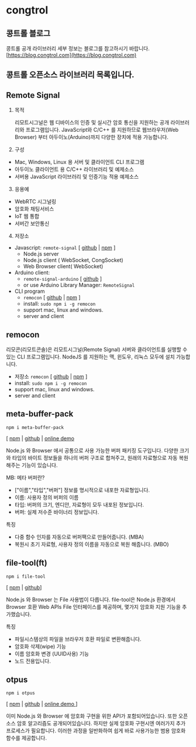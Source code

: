 # congtrol 

## 콩트롤 블로그
콩트롤 공개 라이브러리 세부 정보는 블로그를 참고하시기 바랍니다.
[https://blog.congtrol.com](https://blog.congtrol.com)


## 콩트롤 오픈소스 라이브러리 목록입니다. 


## Remote Signal

1. 목적

   리모트시그널은 웹 디바이스의 인증 및 실시간 암호 통신을 지원하는 공개 라이브러리와 프로그램입니다. JavaScript와 C/C++ 를 지원하므로 웹브라우저(Web Browser) 부터 아두이노(Arduino)까지 다양한 장치에 적용 가능합니다.

2. 구성
- Mac, Windows, Linux 용 서버 및 클라이언트 CLI 프로그램
- 아두이노 클라이언트 용 C/C++ 라이브러리 및 예제소스
- 서버용 JavaScript 라이브러리 및 인증기능 적용 예제소스

3. 응용예
- WebRTC 시그널링
- 암호화 채팅서비스
- IoT 웹 통합
- 서버간 보안통신

4. 저장소
- Javascript: `remote-signal` [ [github](https://github.com/congtrol/remote-signal) | [npm](https://www.npmjs.com/package/remote-signal) ]
  - Node.js server
  - Node.js client ( WebSocket, CongSocket)
  - Web Browser client( WebSocket)
- Arduino client: 
  - `remote-signal-arduino` [ [github](https://github.com/congtrol/remote-signal-arduino) ]
  - or use Arduino Library Manager: `RemoteSignal`
- CLI program 
  - `remocon` [ [github](https://github.com/congtrol/remocon) | [npm](https://www.npmjs.com/package/remocon) ]
  - install: `sudo npm i -g remocon`
  - support mac, linux and windows.
  - server and client


## remocon

리모콘(리모트콘솔)은 리모트시그널(Remote Signal) 서버와 클라이언트를 실행할 수 있는 CLI 프로그램입니다. NodeJS 를 지원하는 맥, 윈도우, 리눅스 모두에 설치 가능합니다.


- 저장소 `remocon` [ [github](https://github.com/congtrol/remocon) | [npm](https://www.npmjs.com/package/remocon) ]
- install: `sudo npm i -g remocon`
- support mac, linux and windows.
- server and client


## meta-buffer-pack
```
npm i meta-buffer-pack
```
[ [npm](https://www.npmjs.com/package/meta-buffer-pack) 
| [github](https://github.com/congtrol/meta-buffer-pack)
| [online demo](https://congtrol.github.io/meta-buffer-pack/example/index.html)

Node.js 와 Browser 에서 공통으로 사용 가능한 버퍼 패키징 도구입니다. 
다양한 크기와 타입의 바이트 정보들을 하나의 버퍼 구조로 합쳐주고, 원래의 자료형으로 자동 복원해주는 기능이 있습니다.

MB: 메타 버퍼란?
- ["이름","타입","버퍼"] 정보를 명시적으로 내포한 자료형입니다.
- 이름: 사용자 정의 버퍼의 이름
- 타입: 버퍼의 크기, 엔디안, 자료형이 모두 내포된 정보입니다.
- 버퍼: 실제 저수준 바이너리 정보입니다.

특징
- 다중 함수 인자를 자동으로 버퍼팩으로 만들어줍니다. (MBA)
- 복원시 초기 자료형, 사용자 정의 이름을 자동으로 복원 해줍니다. (MBO)

## file-tool(ft)
```
npm i file-tool
```
[ [npm](https://www.npmjs.com/package/file-tool) 
| [github](https://github.com/congtrol/file-tool)]

Node.js 와 Browser 는 File 사용법이 다릅니다. file-tool은  Node.js 환경에서 Browser 호환 Web APIs File 인터페이스를 제공하며, 몇가지 암호화 지원 기능을 추가했습니다.

특징
- 파일시스템상의 파일을 브라우저 호환 파일로 변환해줍니다.
- 암호화 삭제(wipe) 기능
- 이름 암호화 변경 (UUID사용) 기능
- 노드 전용입니다.


## otpus 
```
npm i otpus
```
[ [npm](https://www.npmjs.com/package/otpus) 
| [github](https://github.com/congtrol/otpus)
| [online demo ](https://congtrol.github.io/otpus/example/index.html) ]

이미 Node.js 와 Browser 에 암호화 구현을 위한 API가 포함되어있습니다. 또한 오픈소스 암호 알고리즘도 공개되어있습니다. 하지만 실제 암호화 구현시엔 여러가지 추가 프로세스가 필요합니다. 이러한 과정을 일반화하여 쉽게 바로 사용가능한 범용 암호화 함수를 제공합니다.




